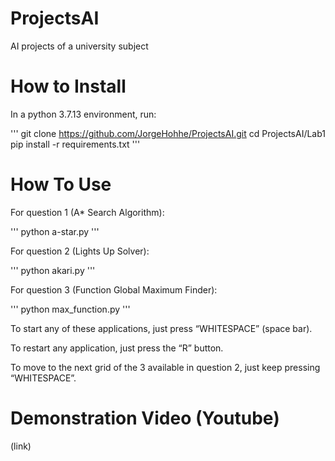 # ProjectsAI
AI projects of a university subject

# How to Install

In a python 3.7.13 environment, run:

'''
git clone https://github.com/JorgeHohhe/ProjectsAI.git
cd ProjectsAI/Lab1
pip install -r requirements.txt
'''

# How To Use

For question 1 (A* Search Algorithm):

'''
python a-star.py
'''

For question 2 (Lights Up Solver):

'''
python akari.py
'''

For question 3 (Function Global Maximum Finder):

'''
python max_function.py
'''

To start any of these applications, just press “WHITESPACE” (space bar).

To restart any application, just press the “R” button.

To move to the next grid of the 3 available in question 2, just keep pressing “WHITESPACE”.

# Demonstration Video (Youtube)

(link)
